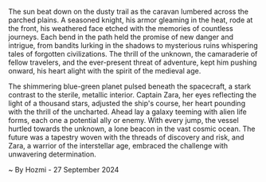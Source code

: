 
The sun beat down on the dusty trail as the caravan lumbered across the parched plains.  A seasoned knight, his armor gleaming in the heat, rode at the front, his weathered face etched with the memories of countless journeys.  Each bend in the path held the promise of new danger and intrigue, from bandits lurking in the shadows to mysterious ruins whispering tales of forgotten civilizations.  The thrill of the unknown, the camaraderie of fellow travelers, and the ever-present threat of adventure, kept him pushing onward, his heart alight with the spirit of the medieval age.

The shimmering blue-green planet pulsed beneath the spacecraft, a stark contrast to the sterile, metallic interior.  Captain Zara, her eyes reflecting the light of a thousand stars, adjusted the ship's course, her heart pounding with the thrill of the uncharted.  Ahead lay a galaxy teeming with alien life forms, each one a potential ally or enemy.  With every jump, the vessel hurtled towards the unknown, a lone beacon in the vast cosmic ocean.  The future was a tapestry woven with the threads of discovery and risk, and Zara, a warrior of the interstellar age, embraced the challenge with unwavering determination. 

~ By Hozmi - 27 September 2024
